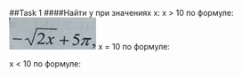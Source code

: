 ##Task 1
####Найти y при значениях x:
x > 10 по формуле:
![task](formula_1.png)
x = 10 по формуле:

x < 10 по формуле:
